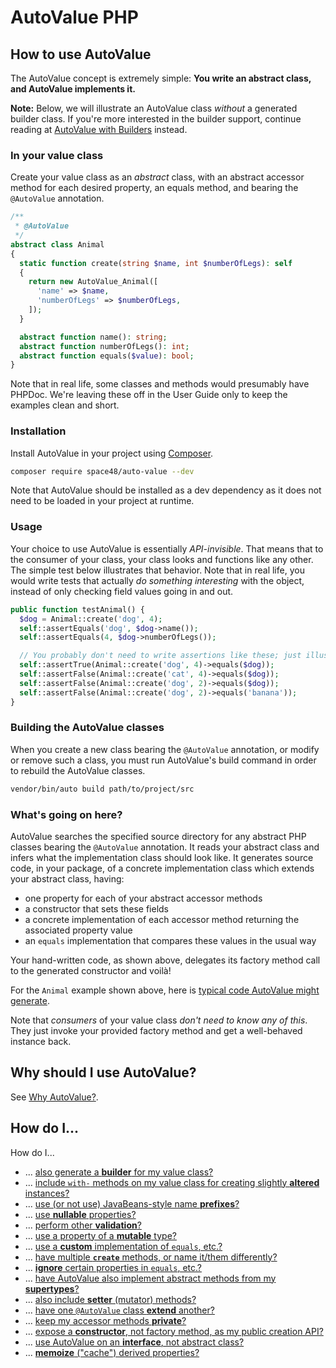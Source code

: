 # AutoValue PHP

## <a name="howto"></a>How to use AutoValue

The AutoValue concept is extremely simple: **You write an abstract class, and
AutoValue implements it.**

**Note:** Below, we will illustrate an AutoValue class *without* a generated
builder class. If you're more interested in the builder support, continue
reading at [AutoValue with Builders](builders.md) instead.

### <a name="example_php"></a>In your value class

Create your value class as an *abstract* class, with an abstract accessor method
for each desired property, an equals method, and bearing the `@AutoValue` annotation.

```php
/**
 * @AutoValue
 */
abstract class Animal
{
  static function create(string $name, int $numberOfLegs): self
  {
    return new AutoValue_Animal([
      'name' => $name,
      'numberOfLegs' => $numberOfLegs,
    ]);
  }

  abstract function name(): string;
  abstract function numberOfLegs(): int;
  abstract function equals($value): bool;
}
```

Note that in real life, some classes and methods would presumably have PHPDoc.
We're leaving these off in the User Guide only to keep the examples clean and
short.

### <a name="installation"></a>Installation

Install AutoValue in your project using [Composer](https://getcomposer.org).

```bash
composer require space48/auto-value --dev
```

Note that AutoValue should be installed as a dev dependency as it does not need
to be loaded in your project at runtime.

### <a name="usage"></a>Usage

Your choice to use AutoValue is essentially *API-invisible*. That means that to
the consumer of your class, your class looks and functions like any other. The
simple test below illustrates that behavior. Note that in real life, you would
write tests that actually *do something interesting* with the object, instead of
only checking field values going in and out.

```php
public function testAnimal() {
  $dog = Animal::create('dog', 4);
  self::assertEquals('dog', $dog->name());
  self::assertEquals(4, $dog->numberOfLegs());

  // You probably don't need to write assertions like these; just illustrating.
  self::assertTrue(Animal::create('dog', 4)->equals($dog));
  self::assertFalse(Animal::create('cat', 4)->equals($dog));
  self::assertFalse(Animal::create('dog', 2)->equals($dog));
  self::assertFalse(Animal::create('dog', 2)->equals('banana'));
}
```

### <a name="build"></a>Building the AutoValue classes

When you create a new class bearing the `@AutoValue` annotation, or modify or
remove such a class, you must run AutoValue's build command in order to rebuild
the AutoValue classes.

```bash
vendor/bin/auto build path/to/project/src
```

### <a name="whats_going_on"></a>What's going on here?

AutoValue searches the specified source directory for any abstract PHP classes
bearing the `@AutoValue` annotation. It reads your abstract class and infers
what the implementation class should look like. It generates source code, in
your package, of a concrete implementation class which extends your abstract
class, having:

*   one property for each of your abstract accessor methods
*   a constructor that sets these fields
*   a concrete implementation of each accessor method returning the associated
    property value
*   an `equals` implementation that compares these values in the usual way

Your hand-written code, as shown above, delegates its factory method call to the
generated constructor and voilà!

For the `Animal` example shown above, here is [typical code AutoValue might
generate](generated-example.md).

Note that *consumers* of your value class *don't need to know any of this*. They
just invoke your provided factory method and get a well-behaved instance back.

## <a name="why"></a>Why should I use AutoValue?

See [Why AutoValue?](why.md).

## <a name="more_howto"></a>How do I...

How do I...

*   ... [also generate a **builder** for my value class?](howto.md#builder)
*   ... [include `with-` methods on my value class for creating slightly
    **altered** instances?](howto.md#withers)
*   ... [use (or not use) JavaBeans-style name **prefixes**?](howto.md#beans)
*   ... [use **nullable** properties?](howto.md#nullable)
*   ... [perform other **validation**?](howto.md#validate)
*   ... [use a property of a **mutable** type?](howto.md#mutable_property)
*   ... [use a **custom** implementation of `equals`, etc.?](howto.md#custom)
*   ... [have multiple **`create`** methods, or name it/them
    differently?](howto.md#create)
*   ... [**ignore** certain properties in `equals`, etc.?](howto.md#ignore)
*   ... [have AutoValue also implement abstract methods from my
    **supertypes**?](howto.md#supertypes)
*   ... [also include **setter** (mutator) methods?](howto.md#setters)
*   ... [have one `@AutoValue` class **extend** another?](howto.md#inherit)
*   ... [keep my accessor methods **private**?](howto.md#private_accessors)
*   ... [expose a **constructor**, not factory method, as my public creation
    API?](howto.md#public_constructor)
*   ... [use AutoValue on an **interface**, not abstract class?](howto.md#interface)
*   ... [**memoize** ("cache") derived properties?](howto.md#memoize)
